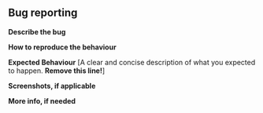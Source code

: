 ## Bug reporting

**Describe the bug**


**How to reproduce the behaviour**


**Expected Behaviour**
[A clear and concise description of what you expected to happen. **Remove this line!**]


**Screenshots, if applicable**


**More info, if needed**

